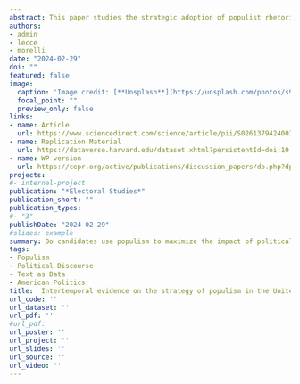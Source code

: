 ```yaml
---
abstract: This paper studies the strategic adoption of populist rhetoric in electoral campaigns – i.e., the supply side of populism. We build on existing studies to argue that populist campaigning is more likely to be chosen by politicians who face an electorate characterized by high economic insecurity. We add that two other factors are crucial determinants of the choice of a populist campaign strategy, namely the closeness of the election and the candidate’s outsider status. We apply automated text analysis to campaign websites for the 2018 and 2020 congressional elections and construct a continuous index of populism in campaign documents. We provide evidence that indeed outsider candidates in competitive races resort to more populism in response to higher economic insecurity. Drawing connections between theories of voter mobilization and populist discourse, this paper sheds light on how local economic and political conditions are key to understanding the strategic supply of populism.
authors:
- admin
- lecce
- morelli
date: "2024-02-29"
doi: ""
featured: false
image:
  caption: 'Image credit: [**Unsplash**](https://unsplash.com/photos/s9CC2SKySJM)'
  focal_point: ""
  preview_only: false
links:
- name: Article
  url: https://www.sciencedirect.com/science/article/pii/S0261379424001112
- name: Replication Material
  url: https://dataverse.harvard.edu/dataset.xhtml?persistentId=doi:10.7910/DVN/J8ZLIF
- name: WP version
  url: https://cepr.org/active/publications/discussion_papers/dp.php?dpno=15686
projects:
#- internal-project
publication: "*Electoral Studies*"
publication_short: ""
publication_types:
#- "3"
publishDate: "2024-02-29"
#slides: example
summary: Do candidates use populism to maximize the impact of political campaigns? We show that candidates strategically adapt when campaigning in stiffly competitive districts with high levels of economic insecurity.
tags: 
- Populism
- Political Discourse
- Text as Data
- American Politics
title:  Intertemporal evidence on the strategy of populism in the United States.
url_code: ''
url_dataset: ''
url_pdf: ''
#url_pdf: 
url_poster: ''
url_project: ''
url_slides: ''
url_source: ''
url_video: ''
---
```



